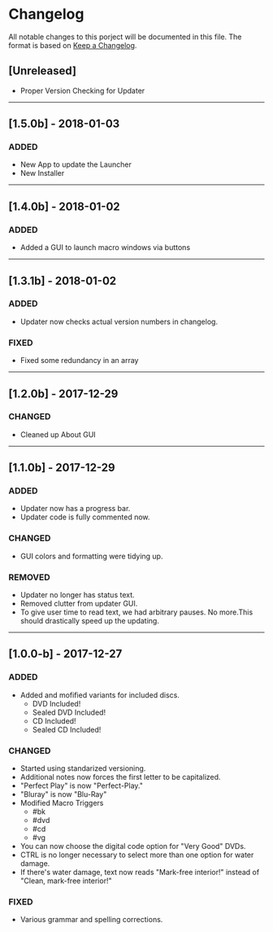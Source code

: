 # Changelog

All notable changes to this porject will be documented in this file. The format is based on [Keep a Changelog](http://keepachangelog.com/en/1.0.0/).

## [Unreleased]
* Proper Version Checking for Updater

---

## [1.5.0b] - 2018-01-03

### ADDED
* New App to update the Launcher
* New Installer


---

## [1.4.0b] - 2018-01-02

### ADDED
* Added a GUI to launch macro windows via buttons

---

## [1.3.1b] - 2018-01-02

### ADDED
* Updater now checks actual version numbers in changelog.

### FIXED
* Fixed some redundancy in an array

---

## [1.2.0b] - 2017-12-29

### CHANGED
* Cleaned up About GUI

---

## [1.1.0b] - 2017-12-29

### ADDED
* Updater now has a progress bar.
* Updater code is fully commented now.

### CHANGED
* GUI colors and formatting were tidying up.

### REMOVED
* Updater no longer has status text.
* Removed clutter from updater GUI.
* To give user time to read text, we had arbitrary pauses. No more.This should drastically speed up the updating.

---
## [1.0.0-b] - 2017-12-27

### ADDED
* Added and mofified variants for included discs.
  * DVD Included!
  * Sealed DVD Included!
  * CD Included!
  * Sealed CD Included!

### CHANGED
* Started using standarized versioning.
* Additional notes now forces the first letter to be capitalized.
* "Perfect Play" is now "Perfect-Play."
* "Bluray" is now "Blu-Ray"
* Modified Macro Triggers
  * #bk
  * #dvd
  * #cd
  * #vg
* You can now choose the digital code option for "Very Good" DVDs.
* CTRL is no longer necessary to select more than one option for water damage.
* If there's water damage, text now reads "Mark-free interior!" instead of "Clean, mark-free interior!"

### FIXED
* Various grammar and spelling corrections.